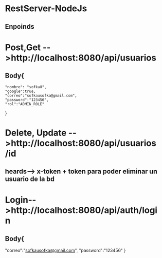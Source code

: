 # RestServer-NodeJs

## Enpoinds
# Post,Get -->http://localhost:8080/api/usuarios
## Body{
    "nombre": "sofkaU",
    "google":true,
    "correo":"sofkausofka@gmail.com",
    "password":"123456",
    "rol":"ADMIN_ROLE"

}

# Delete, Update -->http://localhost:8080/api/usuarios/id 
## heards--> x-token + token para poder eliminar un usuario de la bd

 # Login-->http://localhost:8080/api/auth/login
## Body{
 "correo":"sofkausofka@gmail.com",
 "password":"123456"
}

